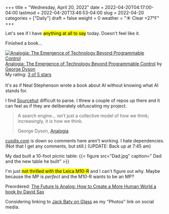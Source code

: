 +++
title = "Wednesday, April 20, 2022"
date = 2022-04-20T04:17:00-04:00
lastmod = 2022-04-20T13:46:53-04:00
slug = 2022-04-20
categories = ["Daily"]
draft = false
weight = 0
weather = "☀️ Clear +27°F"
+++

Let's see if I have <mark>anything at all to say</mark> today. Doesn't feel like it.

Finished a book...

<a href="https://www.goodreads.com/book/show/53889337-analogia" style="float: left; padding-right: 20px"><img border="0" alt="Analogia: The Emergence of Technology Beyond Programmable Control" src="https://i.gr-assets.com/images/S/compressed.photo.goodreads.com/books/1591575364l/53889337._SX98_.jpg" /></a><a href="https://www.goodreads.com/book/show/53889337-analogia">Analogia: The Emergence of Technology Beyond Programmable Control</a> by <a href="https://www.goodreads.com/author/show/111356.George_Dyson">George Dyson</a><br/>
My rating: <a href="https://www.goodreads.com/review/show/4591917951">3 of 5 stars</a><br /><br />
It's as if Neal Stephenson wrote a book about AI without knowing what AI stands for.
<br clear="all">

I find [Sourcehut](https://sourcehut.org) difficult to parse. I threw a couple of repos up there and it can feel as if they are deliberately obfuscating my project.

> A search engine... isn’t just a collective model of how we think; increasingly, it _is_ how we think.
>
> George Dyson, [Analogia](https://www.goodreads.com/book/show/53889337-analogia)

[cusdis.com](https://cusdis.com) is down so comments here aren't working. I hate dependencies. (Not that I get any comments, but still.) (UPDATE: Back up at 7:45 am)

My dad built a 10-foot picnic table:
{{< figure src="Dad.jpg" caption=" Dad and the new table he built" >}}

I'm just <mark>not thrilled with the Leica M10-R</mark> and I can't figure out why. Maybe because the MP is _perfect_ and the M10-R wants to be an MP?

Preordered: [The Future Is Analog: How to Create a More Human World a book by David Sax](https://bookshop.org/books/the-future-is-analog-how-to-create-a-more-human-world/9781541701557)

Considering linking to [Jack Baty on Glass](https://glass.photo/jbaty) as my "Photos" link on social media.

[//]: # "Exported with love from a post written in Org mode"
[//]: # "- https://github.com/kaushalmodi/ox-hugo"
